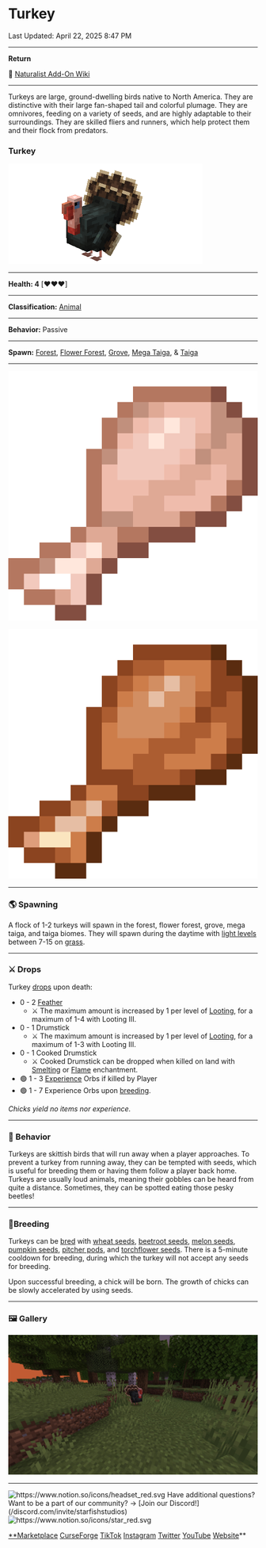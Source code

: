# Turkey

Last Updated: April 22, 2025 8:47 PM

---

**Return**

🐻 [Naturalist Add-On Wiki](/www.notion.so/1a7a9a61c3f1800c8e32e893d6e7f430?pvs=21)

---

Turkeys are large, ground-dwelling birds native to North America. They are distinctive with their large fan-shaped tail and colorful plumage. They are omnivores, feeding on a variety of seeds, and are highly adaptable to their surroundings. They are skilled fliers and runners, which help protect them and their flock from predators. 

<aside>

### **Turkey**

![turkey.gif](turkey.gif)

---

**Health: 4** [♥️♥️♥️]

---

**Classification:** [Animal](/minecraft.fandom.com/wiki/Animal)

---

**Behavior:** Passive

---

**Spawn:** [Forest](/minecraft.wiki/w/Forest), [Flower Forest](/minecraft.wiki/w/Flower_Forest), [Grove](/minecraft.wiki/w/Grove), [Mega Taiga](/minecraft.wiki/w/Old_Growth_Pine_Taiga), & [Taiga](/minecraft.wiki/w/Taiga)

---

![drumstick.png](drumstick.png)

![drumstick_cooked.png](drumstick_cooked.png)

</aside>

---

### 🌎 Spawning

A flock of 1-2 turkeys will spawn in the forest, flower forest, grove, mega taiga, and taiga biomes. They will spawn during the daytime with [light levels](/minecraft.fandom.com/wiki/Light) between 7-15 on [grass](/minecraft.fandom.com/wiki/Grass_Block).

---

### ⚔️ Drops

Turkey [drops](/minecraft.fandom.com/wiki/Drops) upon death:

- 0 - 2 [Feather](/minecraft.wiki/w/Feather)
    - ⚔️ The maximum amount is increased by 1 per level of [Looting](/minecraft.fandom.com/wiki/Looting), for a maximum of 1-4 with Looting III.
- 0 - 1 Drumstick
    - ⚔️ The maximum amount is increased by 1 per level of [Looting](/minecraft.fandom.com/wiki/Looting), for a maximum of 1-3 with Looting III.
- 0 - 1 Cooked Drumstick
    - ⚔️ Cooked Drumstick can be dropped when killed on land with [Smelting](/minecraft.fandom.com/wiki/Fire_Aspect) or [Flame](/minecraft.fandom.com/wiki/Flame) enchantment.
- 🟢 1 - 3 [Experience](/minecraft.fandom.com/wiki/Experience) Orbs if killed by Player
- 🟢 1 - 7 Experience Orbs upon [breeding](/minecraft.fandom.com/wiki/Breeding).

*Chicks yield no items nor experience.*

---

### 🧠 Behavior

Turkeys are skittish birds that will run away when a player approaches. To prevent a turkey from running away, they can be tempted with seeds, which is useful for breeding them or having them follow a player back home. Turkeys are usually loud animals, meaning their gobbles can be heard from quite a distance. Sometimes, they can be spotted eating those pesky beetles!

---

### 🥚Breeding

Turkeys can be [bred](/minecraft.fandom.com/wiki/Breeding) with [wheat seeds](/minecraft.wiki/w/Wheat_Seeds), [beetroot seeds](/minecraft.wiki/w/Beetroot_Seeds), [melon seeds](/minecraft.wiki/w/Melon_Seeds), [pumpkin seeds](/minecraft.wiki/w/Pumpkin_Seeds), [pitcher pods](/minecraft.wiki/w/Pitcher_Pod), and [torchflower seeds](/minecraft.wiki/w/Torchflower_Seeds). There is a 5-minute cooldown for breeding, during which the turkey will not accept any seeds for breeding.

Upon successful breeding, a chick will be born. The growth of chicks can be slowly accelerated by using seeds.

---

### 🖼️ Gallery

![gobble.PNG](gobble.png)

---

<aside>
<img src="https://www.notion.so/icons/headset_red.svg" alt="https://www.notion.so/icons/headset_red.svg" width="40px" /> Have additional questions? Want to be a part of our community? → [Join our Discord!](/discord.com/invite/starfishstudios)

</aside>

<aside>
<img src="https://www.notion.so/icons/star_red.svg" alt="https://www.notion.so/icons/star_red.svg" width="40px" />

[**Marketplace](/www.minecraft.net/en-us/marketplace/creator?name=Starfish%20Studios)      [CurseForge](/www.curseforge.com/members/starfish_studios/projects)      [TikTok](/www.tiktok.com/@starfishstudios)      [Instagram](/www.instagram.com/starfishstudiosinc/)      [Twitter](/twitter.com/starfishstudios)      [YouTube](/www.youtube.com/@starfishstudios)      [Website](/starfish-studios.com/)**

</aside>
